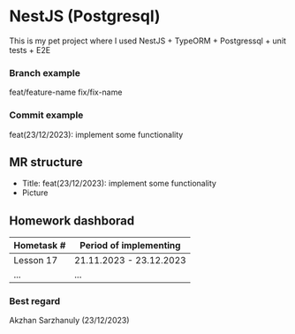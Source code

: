 # NestJS (Postgresql)
This is my pet project where I used NestJS + TypeORM + Postgressql + unit tests + E2E

### Branch example 
feat/feature-name 
fix/fix-name

### Commit example 
feat(23/12/2023): implement some functionality

## MR structure
* Title: feat(23/12/2023): implement some functionality
* Picture

## Homework dashborad
| Hometask #      | Period of implementing                |
|-----------------|---------------------------------------|
| Lesson 17       | 21.11.2023 - 23.12.2023               |
| ...             | ...                                   |


### Best regard 
Akzhan Sarzhanuly (23/12/2023)